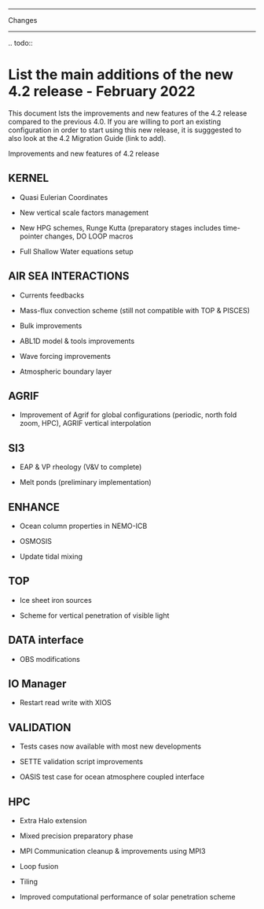 *******
Changes
*******

.. todo::

  
# List the main additions of the new 4.2 release - February 2022

This document lsts the improvements and new features of the 4.2 release compared to the previous 4.0.
If you are willing to port an existing configuration in order to start using this new release, it is sugggested to also look at the 4.2 Migration Guide (link to add).

Improvements and new features of 4.2 release

## KERNEL

- Quasi Eulerian Coordinates

- New vertical scale factors management

- New HPG schemes, Runge Kutta (preparatory stages includes time-pointer changes, DO LOOP macros

- Full Shallow Water equations setup

## AIR SEA INTERACTIONS

- Currents feedbacks

- Mass-flux convection scheme (still not compatible with TOP & PISCES)

- Bulk improvements 

- ABL1D model & tools improvements

- Wave forcing improvements

- Atmospheric boundary layer

## AGRIF

- Improvement of Agrif for global configurations (periodic, north fold zoom, HPC), AGRIF vertical interpolation

## SI3

- EAP & VP rheology (V&V to complete)

- Melt ponds (preliminary implementation)

## ENHANCE

- Ocean column properties in NEMO-ICB

- OSMOSIS

- Update tidal mixing 

## TOP

- Ice sheet iron sources

- Scheme for vertical penetration of visible light

## DATA interface

- OBS modifications

## IO Manager

- Restart read write with XIOS

## VALIDATION

- Tests cases now available with most  new developments

- SETTE validation script improvements

- OASIS test case for ocean atmosphere coupled interface

## HPC

- Extra Halo extension

- Mixed precision preparatory phase

- MPI Communication cleanup & improvements using MPI3

- Loop fusion

- Tiling

- Improved computational performance of solar penetration scheme
